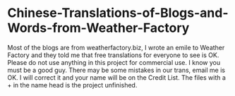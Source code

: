 # Chinese-Translations-of-Blogs-and-Words-from-Weather-Factory
Most of the blogs are from weatherfactory.biz, I wrote an emile to Weather Factory and they told me that free translations for everyone to see is OK.
Please do not use anything in this project for commercial use. I know you must be a good guy.
There may be some mistakes in our trans, email me is OK. I will correct it and your name will be on the Credit List.
The files with a + in the name head is the project unfinished.
